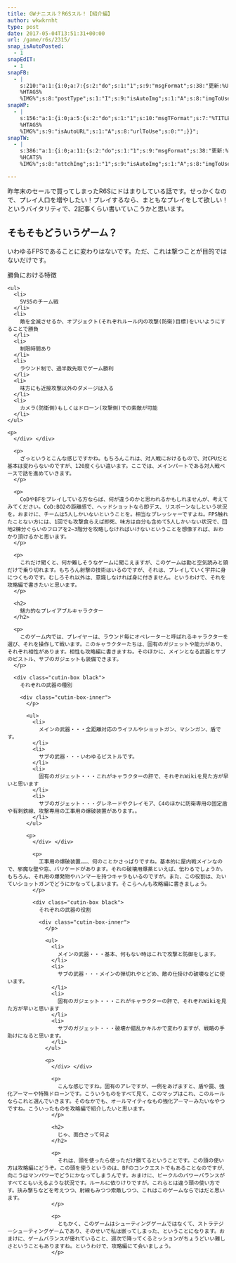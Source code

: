 ```yaml
---
title: GWナニスル？R6Sスル！【紹介編】
author: wkwkrnht
type: post
date: 2017-05-04T13:51:31+00:00
url: /game/r6s/2315/
snap_isAutoPosted:
  - 1
snapEdIT:
  - 1
snapFB:
  - |
    s:210:"a:1:{i:0;a:7:{s:2:"do";s:1:"1";s:9:"msgFormat";s:38:"更新:%URL% - %TITLE%
    %HTAGS%
    %IMG%";s:8:"postType";s:1:"I";s:9:"isAutoImg";s:1:"A";s:8:"imgToUse";s:0:"";s:9:"isAutoURL";s:1:"A";s:8:"urlToUse";s:0:"";}}";
snapWP:
  - |
    s:156:"a:1:{i:0;a:5:{s:2:"do";s:1:"1";s:10:"msgTFormat";s:7:"%TITLE%";s:9:"msgFormat";s:21:"%URL%
    %HTAGS%
    %IMG%";s:9:"isAutoURL";s:1:"A";s:8:"urlToUse";s:0:"";}}";
snapTW:
  - |
    s:386:"a:1:{i:0;a:11:{s:2:"do";s:1:"1";s:9:"msgFormat";s:38:"更新:%TITLE% - %URL%
    %HCATS%
    %IMG%";s:8:"attchImg";s:1:"1";s:9:"isAutoImg";s:1:"A";s:8:"imgToUse";s:0:"";s:9:"isAutoURL";s:1:"A";s:8:"urlToUse";s:0:"";s:8:"isPosted";s:1:"1";s:4:"pgID";s:18:"860129799536128000";s:7:"postURL";s:54:"https://twitter.com/wkwkrnht/status/860129799536128000";s:5:"pDate";s:19:"2017-05-04 13:51:39";}}";

---
```

昨年末のセールで買ってしまったR6Sにドはまりしている話です。せっかくなので、プレイ人口を増やしたい！プレイするなら、まともなプレイをして欲しい！というバイタリティで、2記事くらい書いていこうかと思います。

## そもそもどういうゲーム？

いわゆるFPSであることに変わりはないです。ただ、これは撃つことが目的ではないだけです。

<div class="cutin-box black">
  勝負における特徴
  
  <div class="cutin-box-inner">
    </p> 
    
    <ul>
      <li>
        5VS5のチーム戦
      </li>
      <li>
        敵を全滅させるか、オブジェクト(それぞれルール内の攻撃(防衛)目標)をいいようにすることで勝負
      </li>
      <li>
        制限時間あり
      </li>
      <li>
        ラウンド制で、過半数先取でゲーム勝利
      </li>
      <li>
        味方にも近接攻撃以外のダメージは入る
      </li>
      <li>
        カメラ(防衛側)もしくはドローン(攻撃側)での索敵が可能
      </li>
    </ul>
    
    <p>
      </div> </div> 
      
      <p>
        ざっというとこんな感じですかね。もちろんこれは、対人戦におけるもので、対CPUだと基本は変わらないのですが、120度くらい違います。ここでは、メインパートである対人戦ベースで話を進めていきます。
      </p>
      
      <p>
        CoDやBFをプレイしている方ならば、何が違うのかと思われるかもしれませんが、考えてみてください。CoD:BO2の距離感で、ヘッドショットなら即デス、リスポーンなしという状況を。おまけに、チームは5人しかいないということを。相当なプレッシャーですよね。FPS触れたことない方には、1回でも攻撃食らえば即死、味方は自分も含めて5人しかいない状況で、団地2棟分ぐらいのフロアを2~3階分を攻略しなければいけないということを想像すれば、おわかり頂けるかと思います。
      </p>
      
      <p>
        これだけ聞くと、何か難しそうなゲームに聞こえますが、このゲームは勘と空気読みと頭だけで乗り切れます。もちろん射撃の技術はいるのですが、それは、プレイしていく宇井に身につくものです。むしろそれ以外は、意識しなければ身に付きません。というわけで、それを攻略編で書きたいと思います。
      </p>
      
      <h2>
        魅力的なプレイアブルキャラクター
      </h2>
      
      <p>
        このゲーム内では、プレイヤーは、ラウンド毎にオペレーターと呼ばれるキャラクターを選び、それを操作して戦います。このキャラクターたちは、固有のガジェットや能力があり、それぞれ相性があります。相性も攻略編に書きますね。そのほかに、メインとなる武器とサブのピストル、サブのガジェットも装備できます。
      </p>
      
      <div class="cutin-box black">
        それぞれの武器の種別
        
        <div class="cutin-box-inner">
          </p> 
          
          <ul>
            <li>
              メインの武器・・・全距離対応のライフルやショットガン、マシンガン、盾です。
            </li>
            <li>
              サブの武器・・・いわゆるピストルです。
            </li>
            <li>
              固有のガジェット・・・これがキャラクターの肝で、それぞれWikiを見た方が早いと思います
            </li>
            <li>
              サブのガジェット・・・グレネードやクレイモア、C4のほかに防衛専用の固定盾や有刺鉄線、攻撃専用の工事用の爆破装置があります。。
            </li>
          </ul>
          
          <p>
            </div> </div> 
            
            <p>
              工事用の爆破装置……、何のことかさっぱりですね。基本的に屋内戦メインなので、邪魔な壁や窓、バリケードがあります。それの破壊用爆薬といえば、伝わるでしょうか。もちろん、それ用の爆発物やハンマーを持つキャラもいるのですが。また、この役割は、たいていショットガンでどうにかなってしまいます。そこらへんも攻略編に書きましょう。
            </p>
            
            <div class="cutin-box black">
              それぞれの武器の役割
              
              <div class="cutin-box-inner">
                </p> 
                
                <ul>
                  <li>
                    メインの武器・・・基本、何もない時はこれで攻撃と防御をします。
                  </li>
                  <li>
                    サブの武器・・・メインの弾切れやとどめ、敵の仕掛けの破壊などに使います。
                  </li>
                  <li>
                    固有のガジェット・・・これがキャラクターの肝で、それぞれWikiを見た方が早いと思います
                  </li>
                  <li>
                    サブのガジェット・・・破壊か錯乱かキルかで変わりますが、戦略の手助けになると思います。
                  </li>
                </ul>
                
                <p>
                  </div> </div> 
                  
                  <p>
                    こんな感じですね。固有のアレですが、一例をあげますと、盾や罠、強化アーマーや特殊ドローンです。こういうものをすべて見て、このマップはこれ、このルールならこれと選んでいきます。そのなかでも、オールマイティなもの強化アーマーみたいなやつですね。こういったものを攻略編で紹介したいと思います。
                  </p>
                  
                  <h2>
                    じゃ、面白さって何よ
                  </h2>
                  
                  <p>
                    それは、頭を使ったら使っただけ勝てるということです。この頭の使い方は攻略編にどうぞ。この頭を使うというのは、BFのコンクエストでもあることなのですが、向こうはマンパワーでどうにかなってしまうんです。おまけに、ビークルのパワーバランスがすべてともいえるような状況です。ルールに依りけりですが。これらとは違う頭の使い方です。挟み撃ちなどを考えつつ、射線もみつつ索敵しつつ、これはこのゲームならではだと思います。
                  </p>
                  
                  <p>
                    ともかく、このゲームはシューティングゲームではなくて、ストラテジーシューティングゲームであり、そのせいで私は嵌ってしまった、ということになります。おまけに、ゲームバランスが優れていること、週次で降ってくるミッションがちょうどいい難しさということもありますね。というわけで、攻略編にて会いましょう。
                  </p>